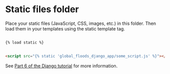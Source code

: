 # Static files folder

Place your static files (JavaScript, CSS, images, etc.) in this folder. Then
load them in your templates using the static template tag.

```html

{% load static %}


<script src="{% static 'global_floods_django_app/some_script.js' %}"></script>
```

See
[Part 6 of the Django tutorial](https://docs.djangoproject.com/en/2.2/intro/tutorial06/)
for more information.
